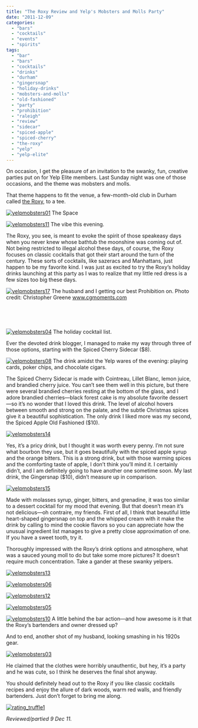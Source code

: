 ```yaml
---
title: "The Roxy Review and Yelp's Mobsters and Molls Party"
date: "2011-12-09"
categories:
  - "bars"
  - "cocktails"
  - "events"
  - "spirits"
tags:
  - "bar"
  - "bars"
  - "cocktails"
  - "drinks"
  - "durham"
  - "gingersnap"
  - "holiday-drinks"
  - "mobsters-and-molls"
  - "old-fashioned"
  - "party"
  - "prohibition"
  - "raleigh"
  - "review"
  - "sidecar"
  - "spiced-apple"
  - "spiced-cherry"
  - "the-roxy"
  - "yelp"
  - "yelp-elite"
---
```


On occasion, I get the pleasure of an invitation to the swanky, fun, creative parties put on for Yelp Elite members. Last Sunday night was one of those occasions, and the theme was mobsters and molls.

That theme happens to fit the venue, a few-month-old club in Durham called [the Roxy](http://theroxydurham.com/Private_Club_Downtown_Durham_NC_American_Drinking_Culture/ "The Roy's Website"), to a tee.




<div class="caption">

[![](http://s3.amazonaws.com/thegourmez-wpmedia/2011/12/yelpmobsters01.jpg "yelpmobsters01")](http://s3.amazonaws.com/thegourmez-wpmedia/2011/12/yelpmobsters01.jpg) The Space</div>





<div class="caption">

[![](http://s3.amazonaws.com/thegourmez-wpmedia/2011/12/yelpmobsters11.jpg "yelpmobsters11")](http://s3.amazonaws.com/thegourmez-wpmedia/2011/12/yelpmobsters11.jpg) The vibe this evening.</div>


The Roxy, you see, is meant to evoke the spirit of those speakeasy days when you never knew whose bathtub the moonshine was coming out of. Not being restricted to illegal alcohol these days, of course, the Roxy focuses on classic cocktails that got their start around the turn of the century. These sorts of cocktails, like sazeracs and Manhattans, just happen to be my favorite kind. I was just as excited to try the Roxy’s holiday drinks launching at this party as I was to realize that my little red dress is a few sizes too big these days.




<div class="caption">

[![](http://s3.amazonaws.com/thegourmez-wpmedia/2011/12/yelpmobsters17.jpg "yelpmobsters17")](http://s3.amazonaws.com/thegourmez-wpmedia/2011/12/yelpmobsters17.jpg) The husband and I getting our best Prohibition on. Photo credit: Christopher Greene www.cgmoments.com</div>


 

 




<div class="caption">

[![](http://s3.amazonaws.com/thegourmez-wpmedia/2011/12/yelpmobsters04.jpg "yelpmobsters04")](http://s3.amazonaws.com/thegourmez-wpmedia/2011/12/yelpmobsters04.jpg) The holiday cocktail list.</div>


Ever the devoted drink blogger, I managed to make my way through three of those options, starting with the Spiced Cherry Sidecar ($8).




<div class="caption">

[![](http://s3.amazonaws.com/thegourmez-wpmedia/2011/12/yelpmobsters08.jpg "yelpmobsters08")](http://s3.amazonaws.com/thegourmez-wpmedia/2011/12/yelpmobsters08.jpg) The drink amidst the Yelp wares of the evening: playing cards, poker chips, and chocolate cigars.</div>


The Spiced Cherry Sidecar is made with Cointreau, Lillet Blanc, lemon juice, and brandied cherry juice. You can’t see them well in this picture, but there were several brandied cherries resting at the bottom of the glass, and I adore brandied cherries—black forest cake is my absolute favorite dessert—so it’s no wonder that I loved this drink. The level of alcohol hovers between smooth and strong on the palate, and the subtle Christmas spices give it a beautiful sophistication. The only drink I liked more was my second, the Spiced Apple Old Fashioned ($10).

[![](http://s3.amazonaws.com/thegourmez-wpmedia/2011/12/yelpmobsters14.jpg "yelpmobsters14")](http://s3.amazonaws.com/thegourmez-wpmedia/2011/12/yelpmobsters14.jpg)

Yes, it’s a pricy drink, but I thought it was worth every penny. I’m not sure what bourbon they use, but it goes beautifully with the spiced apple syrup and the orange bitters. This is a strong drink, but with those warming spices and the comforting taste of apple, I don’t think you’ll mind it. I certainly didn’t, and I am definitely going to have another one sometime soon. My last drink, the Gingersnap ($10), didn’t measure up in comparison.

[![](http://s3.amazonaws.com/thegourmez-wpmedia/2011/12/yelpmobsters15.jpg "yelpmobsters15")](http://s3.amazonaws.com/thegourmez-wpmedia/2011/12/yelpmobsters15.jpg)

Made with molasses syrup, ginger, bitters, and grenadine, it was too similar to a dessert cocktail for my mood that evening. But that doesn’t mean it’s not delicious—oh contraire, my friends. First of all, I think that beautiful little heart-shaped gingersnap on top and the whipped cream with it make the drink by calling to mind the cookie flavors so you can appreciate how the unusual ingredient list manages to give a pretty close approximation of one. If you have a sweet tooth, try it.

Thoroughly impressed with the Roxy’s drink options and atmosphere, what was a sauced young moll to do but take some more pictures? It doesn’t require much concentration. Take a gander at these swanky yelpers.

[![](http://s3.amazonaws.com/thegourmez-wpmedia/2011/12/yelpmobsters13.jpg "yelpmobsters13")](http://s3.amazonaws.com/thegourmez-wpmedia/2011/12/yelpmobsters13.jpg)

[![](http://s3.amazonaws.com/thegourmez-wpmedia/2011/12/yelpmobsters06.jpg "yelpmobsters06")](http://s3.amazonaws.com/thegourmez-wpmedia/2011/12/yelpmobsters06.jpg)

[![](http://s3.amazonaws.com/thegourmez-wpmedia/2011/12/yelpmobsters12.jpg "yelpmobsters12")](http://s3.amazonaws.com/thegourmez-wpmedia/2011/12/yelpmobsters12.jpg)

[![](http://s3.amazonaws.com/thegourmez-wpmedia/2011/12/yelpmobsters05.jpg "yelpmobsters05")](http://s3.amazonaws.com/thegourmez-wpmedia/2011/12/yelpmobsters05.jpg)




<div class="caption">

[![](http://s3.amazonaws.com/thegourmez-wpmedia/2011/12/yelpmobsters10.jpg "yelpmobsters10")](http://s3.amazonaws.com/thegourmez-wpmedia/2011/12/yelpmobsters10.jpg) A little behind the bar action—and how awesome is it that the Roxy’s bartenders and owner dressed up?</div>


And to end, another shot of my husband, looking smashing in his 1920s gear.

[![](http://s3.amazonaws.com/thegourmez-wpmedia/2011/12/yelpmobsters03.jpg "yelpmobsters03")](http://s3.amazonaws.com/thegourmez-wpmedia/2011/12/yelpmobsters03.jpg)

He claimed that the clothes were horribly unauthentic, but hey, it’s a party and he was cute, so I think he deserves the final shot anyway.

You should definitely head out to the Roxy if you like classic cocktails recipes and enjoy the allure of dark woods, warm red walls, and friendly bartenders. Just don’t forget to bring me along.

[![](http://s3.amazonaws.com/thegourmez-wpmedia/2009/02/rating_truffle1.gif "rating_truffle1")](http://s3.amazonaws.com/thegourmez-wpmedia/2009/02/rating_truffle1.gif)

_Reviewed/partied 9 Dec 11._

